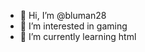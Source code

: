 - 👋 Hi, I’m @bluman28
- 👀 I’m interested in gaming
- 🌱 I’m currently learning html

<!---
bluman28/bluman28 is a ✨ special ✨ repository because its `README.md` (this file) appears on your GitHub profile.
You can click the Preview link to take a look at your changes.
--->
